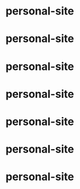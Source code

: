 # personal-site
# personal-site
# personal-site
# personal-site
# personal-site
# personal-site
# personal-site
